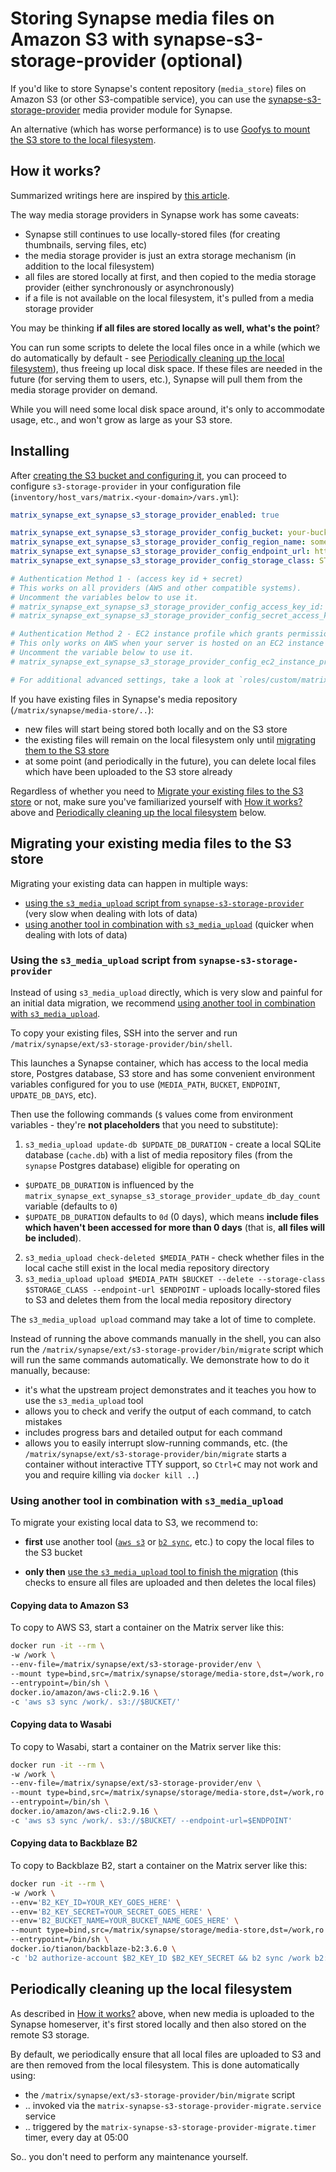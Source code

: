 # Storing Synapse media files on Amazon S3 with synapse-s3-storage-provider (optional)

If you'd like to store Synapse's content repository (`media_store`) files on Amazon S3 (or other S3-compatible service),
you can use the [synapse-s3-storage-provider](https://github.com/matrix-org/synapse-s3-storage-provider) media provider module for Synapse.

An alternative (which has worse performance) is to use [Goofys to mount the S3 store to the local filesystem](configuring-playbook-s3-goofys.md).


## How it works?

Summarized writings here are inspired by [this article](https://quentin.dufour.io/blog/2021-09-14/matrix-synapse-s3-storage/).

The way media storage providers in Synapse work has some caveats:

- Synapse still continues to use locally-stored files (for creating thumbnails, serving files, etc)
- the media storage provider is just an extra storage mechanism (in addition to the local filesystem)
- all files are stored locally at first, and then copied to the media storage provider (either synchronously or asynchronously)
- if a file is not available on the local filesystem, it's pulled from a media storage provider

You may be thinking **if all files are stored locally as well, what's the point**?

You can run some scripts to delete the local files once in a while (which we do automatically by default - see [Periodically cleaning up the local filesystem](#periodically-cleaning-up-the-local-filesystem)), thus freeing up local disk space. If these files are needed in the future (for serving them to users, etc.), Synapse will pull them from the media storage provider on demand.

While you will need some local disk space around, it's only to accommodate usage, etc., and won't grow as large as your S3 store.


## Installing

After [creating the S3 bucket and configuring it](configuring-playbook-s3.md#bucket-creation-and-security-configuration), you can proceed to configure `s3-storage-provider` in your configuration file (`inventory/host_vars/matrix.<your-domain>/vars.yml`):

```yaml
matrix_synapse_ext_synapse_s3_storage_provider_enabled: true

matrix_synapse_ext_synapse_s3_storage_provider_config_bucket: your-bucket-name
matrix_synapse_ext_synapse_s3_storage_provider_config_region_name: some-region-name # e.g. eu-central-1
matrix_synapse_ext_synapse_s3_storage_provider_config_endpoint_url: https://s3.REGION_NAME.amazonaws.com # adjust this
matrix_synapse_ext_synapse_s3_storage_provider_config_storage_class: STANDARD # or STANDARD_IA, etc.

# Authentication Method 1 - (access key id + secret)
# This works on all providers (AWS and other compatible systems).
# Uncomment the variables below to use it.
# matrix_synapse_ext_synapse_s3_storage_provider_config_access_key_id: access-key-goes-here
# matrix_synapse_ext_synapse_s3_storage_provider_config_secret_access_key: secret-key-goes-here

# Authentication Method 2 - EC2 instance profile which grants permission to access S3
# This only works on AWS when your server is hosted on an EC2 instance with the correct instance profile set.
# Uncomment the variable below to use it.
# matrix_synapse_ext_synapse_s3_storage_provider_config_ec2_instance_profile: true

# For additional advanced settings, take a look at `roles/custom/matrix-synapse/defaults/main.yml`
```

If you have existing files in Synapse's media repository (`/matrix/synapse/media-store/..`):

- new files will start being stored both locally and on the S3 store
- the existing files will remain on the local filesystem only until [migrating them to the S3 store](#migrating-your-existing-media-files-to-the-s3-store)
- at some point (and periodically in the future), you can delete local files which have been uploaded to the S3 store already

Regardless of whether you need to [Migrate your existing files to the S3 store](#migrating-your-existing-media-files-to-the-s3-store) or not, make sure you've familiarized yourself with [How it works?](#how-it-works) above and [Periodically cleaning up the local filesystem](#periodically-cleaning-up-the-local-filesystem) below.


## Migrating your existing media files to the S3 store

Migrating your existing data can happen in multiple ways:

- [using the `s3_media_upload` script from `synapse-s3-storage-provider`](#using-the-s3_media_upload-script-from-synapse-s3-storage-provider) (very slow when dealing with lots of data)
- [using another tool in combination with `s3_media_upload`](#using-another-tool-in-combination-with-s3_media_upload) (quicker when dealing with lots of data)

### Using the `s3_media_upload` script from `synapse-s3-storage-provider`

Instead of using `s3_media_upload` directly, which is very slow and painful for an initial data migration, we recommend [using another tool in combination with `s3_media_upload`](#using-another-tool-in-combination-with-s3_media_upload).

To copy your existing files, SSH into the server and run `/matrix/synapse/ext/s3-storage-provider/bin/shell`.

This launches a Synapse container, which has access to the local media store, Postgres database, S3 store and has some convenient environment variables configured for you to use (`MEDIA_PATH`, `BUCKET`, `ENDPOINT`, `UPDATE_DB_DAYS`, etc).

Then use the following commands (`$` values come from environment variables - they're **not placeholders** that you need to substitute):

1. `s3_media_upload update-db $UPDATE_DB_DURATION` - create a local SQLite database (`cache.db`) with a list of media repository files (from the `synapse` Postgres database) eligible for operating on
  - `$UPDATE_DB_DURATION` is influenced by the `matrix_synapse_ext_synapse_s3_storage_provider_update_db_day_count` variable (defaults to `0`)
  - `$UPDATE_DB_DURATION` defaults to `0d` (0 days), which means **include files which haven't been accessed for more than 0 days** (that is, **all files will be included**).
2. `s3_media_upload check-deleted $MEDIA_PATH` - check whether files in the local cache still exist in the local media repository directory
3. `s3_media_upload upload $MEDIA_PATH $BUCKET --delete --storage-class $STORAGE_CLASS --endpoint-url $ENDPOINT` - uploads locally-stored files to S3 and deletes them from the local media repository directory

The `s3_media_upload upload` command may take a lot of time to complete.

Instead of running the above commands manually in the shell, you can also run the `/matrix/synapse/ext/s3-storage-provider/bin/migrate` script which will run the same commands automatically. We demonstrate how to do it manually, because:

- it's what the upstream project demonstrates and it teaches you how to use the `s3_media_upload` tool
- allows you to check and verify the output of each command, to catch mistakes
- includes progress bars and detailed output for each command
- allows you to easily interrupt slow-running commands, etc. (the `/matrix/synapse/ext/s3-storage-provider/bin/migrate` starts a container without interactive TTY support, so `Ctrl+C` may not work and you and require killing via `docker kill ..`)

### Using another tool in combination with `s3_media_upload`

To migrate your existing local data to S3, we recommend to:

- **first** use another tool ([`aws s3`](#copying-data-to-amazon-s3) or [`b2 sync`](#copying-data-to-backblaze-b2), etc.) to copy the local files to the S3 bucket

- **only then** [use the `s3_media_upload` tool to finish the migration](#using-the-s3_media_upload-script-from-synapse-s3-storage-provider) (this checks to ensure all files are uploaded and then deletes the local files)

#### Copying data to Amazon S3

To copy to AWS S3, start a container on the Matrix server like this:

```sh
docker run -it --rm \
-w /work \
--env-file=/matrix/synapse/ext/s3-storage-provider/env \
--mount type=bind,src=/matrix/synapse/storage/media-store,dst=/work,ro \
--entrypoint=/bin/sh \
docker.io/amazon/aws-cli:2.9.16 \
-c 'aws s3 sync /work/. s3://$BUCKET/'
```
#### Copying data to Wasabi

To copy to Wasabi, start a container on the Matrix server like this:

```sh
docker run -it --rm \
-w /work \
--env-file=/matrix/synapse/ext/s3-storage-provider/env \
--mount type=bind,src=/matrix/synapse/storage/media-store,dst=/work,ro \
--entrypoint=/bin/sh \
docker.io/amazon/aws-cli:2.9.16 \
-c 'aws s3 sync /work/. s3://$BUCKET/ --endpoint-url=$ENDPOINT'
```

#### Copying data to Backblaze B2

To copy to Backblaze B2, start a container on the Matrix server like this:

```sh
docker run -it --rm \
-w /work \
--env='B2_KEY_ID=YOUR_KEY_GOES_HERE' \
--env='B2_KEY_SECRET=YOUR_SECRET_GOES_HERE' \
--env='B2_BUCKET_NAME=YOUR_BUCKET_NAME_GOES_HERE' \
--mount type=bind,src=/matrix/synapse/storage/media-store,dst=/work,ro \
--entrypoint=/bin/sh \
docker.io/tianon/backblaze-b2:3.6.0 \
-c 'b2 authorize-account $B2_KEY_ID $B2_KEY_SECRET && b2 sync /work b2://$B2_BUCKET_NAME --skipNewer'
```

## Periodically cleaning up the local filesystem

As described in [How it works?](#how-it-works) above, when new media is uploaded to the Synapse homeserver, it's first stored locally and then also stored on the remote S3 storage.

By default, we periodically ensure that all local files are uploaded to S3 and are then removed from the local filesystem. This is done automatically using:

- the `/matrix/synapse/ext/s3-storage-provider/bin/migrate` script
- .. invoked via the `matrix-synapse-s3-storage-provider-migrate.service` service
- .. triggered by the `matrix-synapse-s3-storage-provider-migrate.timer` timer, every day at 05:00

So.. you don't need to perform any maintenance yourself.
